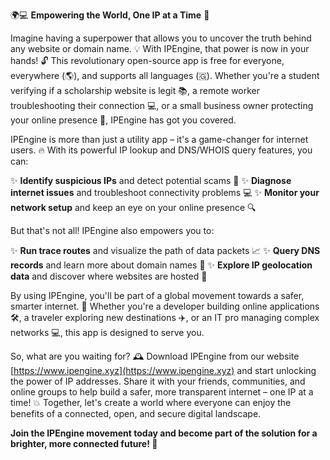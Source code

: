 🌍💻 **Empowering the World, One IP at a Time** 🚀

Imagine having a superpower that allows you to uncover the truth behind any website or domain name. 💡 With IPEngine, that power is now in your hands! 🔓 This revolutionary open-source app is free for everyone, everywhere (🌎), and supports all languages (🇬️). Whether you're a student verifying if a scholarship website is legit 📚, a remote worker troubleshooting their connection 💻, or a small business owner protecting your online presence 🏢, IPEngine has got you covered.

IPEngine is more than just a utility app – it's a game-changer for internet users. 🔥 With its powerful IP lookup and DNS/WHOIS query features, you can:

✨ **Identify suspicious IPs** and detect potential scams 🚫
✨ **Diagnose internet issues** and troubleshoot connectivity problems 💻
✨ **Monitor your network setup** and keep an eye on your online presence 🔍

But that's not all! IPEngine also empowers you to:

✨ **Run trace routes** and visualize the path of data packets 📈
✨ **Query DNS records** and learn more about domain names 🔮
✨ **Explore IP geolocation data** and discover where websites are hosted 📍

By using IPEngine, you'll be part of a global movement towards a safer, smarter internet. 💪 Whether you're a developer building online applications 🛠️, a traveler exploring new destinations ✈️, or an IT pro managing complex networks 💻, this app is designed to serve you.

So, what are you waiting for? 🕰️ Download IPEngine from our website [https://www.ipengine.xyz](https://www.ipengine.xyz) and start unlocking the power of IP addresses. Share it with your friends, communities, and online groups to help build a safer, more transparent internet – one IP at a time! 💥 Together, let's create a world where everyone can enjoy the benefits of a connected, open, and secure digital landscape.

**Join the IPEngine movement today and become part of the solution for a brighter, more connected future! 🌟**